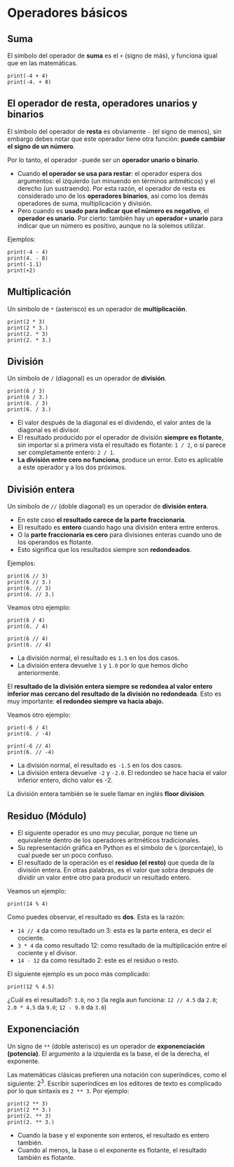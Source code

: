 # Operadores básicos

## Suma

El símbolo del operador de **suma** es el `+` (signo de más), y funciona igual que en las matemáticas.

```
print(-4 + 4)
print(-4. + 8)
```

## El operador de resta, operadores unarios y binarios

El símbolo del operador de **resta** es obviamente `-` (el signo de menos), sin embargo debes notar que este operador tiene otra función: **puede cambiar el signo de un número**.

Por lo tanto, el operador `-`puede ser  un **operador unario o binario**.

* Cuando **el operador se usa para restar**: el operador espera dos argumentos: el izquierdo (un minuendo en términos aritméticos) y el derecho (un sustraendo). Por esta razón, el operador de resta es considerado uno de los **operadores binarios**, así como los demás operadores de suma, multiplicación y división.
* Pero cuando es **usado para indicar que el número es negativo**, el **operador es unario**. Por cierto: también hay un **operador `+` unario** para indicar que un número es positivo, aunque no la solemos utilizar.

Ejemplos:

```
print(-4 - 4)
print(4. - 8)
print(-1.1)
print(+2)
```

## Multiplicación

Un símbolo de `*` (asterisco) es un operador de **multiplicación**.

```
print(2 * 3)
print(2 * 3.)
print(2. * 3)
print(2. * 3.)
```

## División

Un símbolo de `/` (diagonal) es un operador de **división**.

```
print(6 / 3)
print(6 / 3.)
print(6. / 3)
print(6. / 3.)
```

* El valor después de la diagonal es el dividendo, el valor antes de la diagonal es el divisor.
* El resultado producido por el operador de división **siempre es flotante**, sin importar si a primera vista el resultado es flotante: `1 / 2`, o si parece ser completamente entero: `2 / 1`.
* **La división entre cero no funciona**, produce un error. Esto es aplicable a este operador y a los dos próximos.

## División entera

Un símbolo de `//` (doble diagonal) es un operador de **división entera**. 
* En este caso **el resultado carece de la parte fraccionaria**.
* El resultado es **entero** cuando hago una división entera entre enteros. 
* O la **parte fraccionaria es cero** para divisiones enteras cuando uno de los operandos es flotante. 
* Esto significa que los resultados siempre son **redondeados**.

Ejemplos:

```
print(6 // 3)
print(6 // 3.)
print(6. // 3)
print(6. // 3.)
```

Veamos otro ejemplo:

```
print(6 / 4)
print(6. / 4)

print(6 // 4)
print(6. // 4)
```

* La división normal, el resultado es `1.5` en los dos casos.
* La división entera devuelve `1` y `1.0` por lo que hemos dicho anteriormente.

El **resultado de la división entera siempre se redondea al valor entero inferior mas cercano del resultado de la división no redondeada**. Esto es muy importante: **el redondeo siempre va hacia abajo.**

Veamos otro ejemplo:

```
print(-6 / 4)
print(6. / -4)

print(-6 // 4)
print(6. // -4)
```

* La división normal, el resultado es `-1.5` en los dos casos.
* La división entera devuelve `-2` y `-2.0`. El redondeo se hace hacia el valor inferior entero, dicho valor es -2.

La división entera también se le suele llamar en inglés **floor division**.

## Residuo (Módulo)

* El siguiente operador es uno muy peculiar, porque no tiene un equivalente dentro de los operadores aritméticos tradicionales.
* Su representación gráfica en Python es el símbolo de `%` (porcentaje), lo cual puede ser un poco confuso.
* El resultado de la operación es el **residuo (el resto)** que queda de la división entera. En otras palabras, es el valor que sobra después de dividir un valor entre otro para producir un resultado entero.


Veamos un ejemplo:

```
print(14 % 4)
```

Como puedes observar, el resultado es **dos**. Esta es la razón:

* `14 // 4` da como resultado un 3: esta es la parte entera, es decir el cociente.
* `3 * 4` da como resultado 12: como resultado de la multiplicación entre el cociente y el divisor.
* `14 - 12` da como resultado 2: este es el residuo o resto.


El siguiente ejemplo es un poco más complicado:

```
print(12 % 4.5)
```

¿Cuál es el resultado?: `3.0`, no `3` (la regla aun funciona: `12 // 4.5` da `2.0`; `2.0 * 4.5` da `9.0`; `12 - 9.0` da `3.0`)

## Exponenciación

Un signo de `**` (doble asterisco) es un operador de **exponenciación (potencia)**. El argumento a la izquierda es la base, el de la derecha, el exponente.

Las matemáticas clásicas prefieren una notación con superíndices, como el siguiente: 2<sup>3</sup>. Escribir superíndices en los editores de texto es complicado por lo que sintaxis es `2 ** 3`. Por ejemplo:

```
print(2 ** 3)
print(2 ** 3.)
print(2. ** 3)
print(2. ** 3.)
```

* Cuando la base y el exponente son enteros, el resultado es entero también.
* Cuando al menos, la base o el exponente es flotante, el resultado también es flotante.
